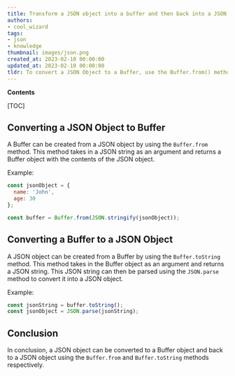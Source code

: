```yaml
---
title: Transform a JSON object into a buffer and then back into a JSON object
authors:
- cool_wizard
tags:
- json
- knowledge
thumbnail: images/json.png
created_at: 2023-02-10 00:00:00
updated_at: 2023-02-10 00:00:00
tldr: To convert a JSON Object to a Buffer, use the Buffer.from() method; to convert a Buffer back to a JSON Object, use the JSON.parse() method.
---
```


**Contents**

[TOC]

## Converting a JSON Object to Buffer

A Buffer can be created from a JSON object by using the `Buffer.from` method. This method takes in a JSON string as an argument and returns a Buffer object with the contents of the JSON object.

Example: 

```javascript
const jsonObject = {
  name: 'John',
  age: 30
};

const buffer = Buffer.from(JSON.stringify(jsonObject));
```

## Converting a Buffer to a JSON Object

A JSON object can be created from a Buffer by using the `Buffer.toString` method. This method takes in the Buffer object as an argument and returns a JSON string. This JSON string can then be parsed using the `JSON.parse` method to convert it into a JSON object.

Example: 

```javascript
const jsonString = buffer.toString();
const jsonObject = JSON.parse(jsonString);
```

## Conclusion

In conclusion, a JSON object can be converted to a Buffer object and back to a JSON object using the `Buffer.from` and `Buffer.toString` methods respectively.
